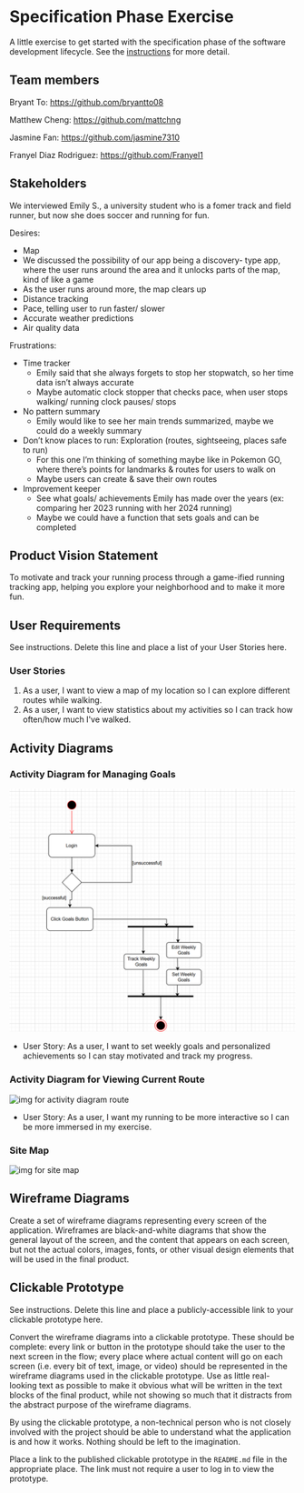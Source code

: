# Specification Phase Exercise

A little exercise to get started with the specification phase of the software development lifecycle. See the [instructions](instructions.md) for more detail.

## Team members

Bryant To: https://github.com/bryantto08

Matthew Cheng: https://github.com/mattchng

Jasmine Fan: https://github.com/jasmine7310

Franyel Diaz Rodriguez: https://github.com/Franyel1

## Stakeholders
We interviewed Emily S., a university student who is a fomer track and field runner, but now she does soccer and running for fun.

Desires:
- Map
- We discussed the possibility of our app being a discovery- type app, where the user runs around the area and it unlocks parts of the map, kind of like a game
- As the user runs around more, the map clears up
- Distance tracking
- Pace, telling user to run faster/ slower
- Accurate weather predictions
- Air quality data

Frustrations:
- Time tracker
    - Emily said that she always forgets to stop her stopwatch, so her time data isn’t always accurate
    - Maybe automatic clock stopper that checks pace, when user stops walking/ running clock pauses/ stops
- No pattern summary
    - Emily would like to see her main trends summarized, maybe we could do a weekly summary
- Don’t know places to run: Exploration (routes, sightseeing, places safe to run) 
    - For this one I’m thinking of something maybe like in Pokemon GO, where there’s points for landmarks & routes for users to walk on
    - Maybe users can create & save their own routes
- Improvement keeper
    - See what goals/ achievements Emily has made over the years (ex: comparing her 2023 running with her 2024 running)
    - Maybe we could have a function that sets goals and can be completed


## Product Vision Statement

To motivate and track your running process through a game-ified running tracking app, helping you explore your neighborhood and to make it more fun.

## User Requirements

See instructions. Delete this line and place a list of your User Stories here.

### User Stories
1. As a user, I want to view a map of my location so I can explore different routes while walking.
2. As a user, I want to view statistics about my activities so I can track how often/how much I've walked.

## Activity Diagrams

### Activity Diagram for Managing Goals
![img for activity diagram goals](/img/activity_goalsv2.png)
* User Story: As a user, I want to set weekly goals and personalized achievements so I can stay motivated and track my progress.

### Activity Diagram for Viewing Current Route
![img for activity diagram route](/img/activity_route.png)
* User Story: As a user, I want my running to be more interactive so I can be more immersed in my exercise.

### Site Map
![img for site map](/img/site_map.png)

## Wireframe Diagrams

Create a set of wireframe diagrams representing every screen of the application. Wireframes are black-and-white diagrams that show the general layout of the screen, and the content that appears on each screen, but not the actual colors, images, fonts, or other visual design elements that will be used in the final product.

## Clickable Prototype

See instructions. Delete this line and place a publicly-accessible link to your clickable prototype here.

Convert the wireframe diagrams into a clickable prototype. These should be complete: every link or button in the prototype should take the user to the next screen in the flow; every place where actual content will go on each screen (i.e. every bit of text, image, or video) should be represented in the wireframe diagrams used in the clickable prototype. Use as little real-looking text as possible to make it obvious what will be written in the text blocks of the final product, while not showing so much that it distracts from the abstract purpose of the wireframe diagrams.

By using the clickable prototype, a non-technical person who is not closely involved with the project should be able to understand what the application is and how it works. Nothing should be left to the imagination.

Place a link to the published clickable prototype in the `README.md` file in the appropriate place. The link must not require a user to log in to view the prototype.
